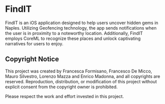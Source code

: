 # FindIT
FindIT is an iOS application designed to help users uncover hidden gems in Naples. 
Utilizing Geofencing technology, the app sends notifications when the user is in proximity to a noteworthy location. 
Additionally, FindIT employs CoreML to recognize these places and unlock captivating narratives for users to enjoy.

## Copyright Notice

This project was created by Francesca Formisano, Francesco De Micco, Mauro Silvestro, Lorenzo Mazza and Enrico Madonna, and all copyrights are reserved. Reproduction, distribution, or modification of this project without explicit consent from the copyright owner is prohibited.

Please respect the work and effort invested in this project.
